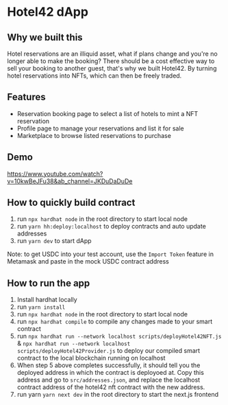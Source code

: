 # Hotel42 dApp
## Why we built this
Hotel reservations are an illiquid asset, what if plans change and you're no longer able to make the booking? There should be a cost effective way to sell your booking to another guest, that's why we built Hotel42. By turning hotel reservations into NFTs, which can then be freely traded.

## Features
- Reservation booking page to select a list of hotels to mint a NFT reservation
- Profile page to manage your reservations and list it for sale
- Marketplace to browse listed reservations to purchase

## Demo
https://www.youtube.com/watch?v=10kwBeJFu38&ab_channel=JKDuDaDuDe



## How to quickly build contract
1. run `npx hardhat node` in the root directory to start local node
2. run `yarn hh:deploy:localhost` to deploy contracts and auto update addresses
3. run `yarn dev` to start dApp

Note: to get USDC into your test account, use the `Import Token` feature in Metamask and paste in the mock USDC contract address
## How to run the app
1. Install hardhat locally
2. run `yarn install`
3. run `npx hardhat node` in the root directory to start local node
4. run `npx hardhat compile` to compile any changes made to your smart contract
5. run `npx hardhat run --network localhost scripts/deployHotel42NFT.js` & `npx hardhat run --network localhost scripts/deployHotel42Provider.js` to deploy our compiled smart contract to the local blockchain running on localhost
6. When step 5 above completes successfully, it should tell you the deployed address in which the contract is deployoed at. Copy this address and go to `src/addresses.json`, and replace the localhost contract address of the hotel42 nft contract with the new address.
8. run yarn `yarn next dev` in the root directory to start the next.js frontend
